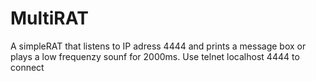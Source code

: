 # MultiRAT
A simpleRAT that listens to IP adress 4444 and prints a message box or plays a low frequenzy sounf for 2000ms.
Use telnet localhost 4444 to connect
